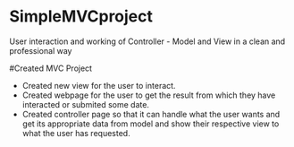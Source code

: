 # SimpleMVCproject
User interaction and working of Controller - Model and View in a clean and professional way
 
 #Created MVC Project 
 - Created new view for the user to interact. 
 - Created webpage for the user to get the result from which they have interacted or submited some date.
 - Created controller page so that it can handle what the user wants and get its appropriate data from model and show their respective view to what the user has requested.
